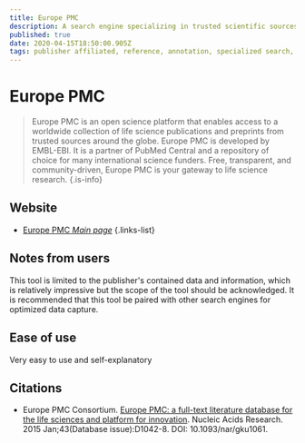 ```yaml
---
title: Europe PMC
description: A search engine specializing in trusted scientific sources
published: true
date: 2020-04-15T18:50:00.905Z
tags: publisher affiliated, reference, annotation, specialized search, data capture, text search
---
```


# Europe PMC

> Europe PMC is an open science platform that enables access to a worldwide collection of life science publications and preprints from trusted sources around the globe.
&NewLine;
Europe PMC is developed by EMBL-EBI. It is a partner of PubMed Central and a repository of choice for many international science funders.
&NewLine;
Free, transparent, and community-driven, Europe PMC is your gateway to life science research.
{.is-info}

## Website

- [Europe PMC *Main page*](https://europepmc.org/)
{.links-list}

## Notes from users 

This tool is limited to the publisher's contained data and information, which is relatively impressive but the scope of the tool should be acknowledged. It is recommended that this tool be paired with other search engines for optimized data capture. 

## Ease of use 

Very easy to use and self-explanatory 

## Citations
- Europe PMC Consortium. [Europe PMC: a full-text literature database for the life sciences and platform for innovation](https://europepmc.org/article/PMC/4383902). Nucleic Acids Research. 2015 Jan;43(Database issue):D1042-8. DOI: 10.1093/nar/gku1061.